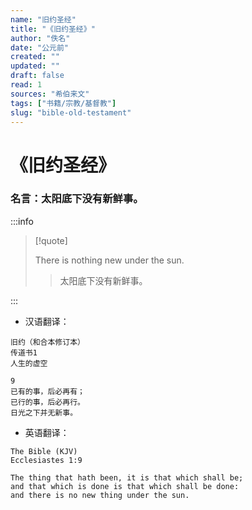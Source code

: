 ```yaml
---
name: "旧约圣经"
title: "《旧约圣经》"
author: "佚名"
date: "公元前"
created: ""
updated: ""
draft: false
read: 1
sources: "希伯来文"
tags: ["书籍/宗教/基督教"]
slug: "bible-old-testament"
---
```


# 《旧约圣经》

### 名言：太阳底下没有新鲜事。

:::info

> [!quote]
>
> There is nothing new under the sun.
> > 太阳底下没有新鲜事。

:::

* 汉语翻译：
```
旧约（和合本修订本）
传道书1
人生的虚空

9
已有的事，后必再有；
已行的事，后必再行。
日光之下并无新事。
```

* 英语翻译：
```
The Bible (KJV)
Ecclesiastes 1:9

The thing that hath been, it is that which shall be;
and that which is done is that which shall be done:
and there is no new thing under the sun.
```
